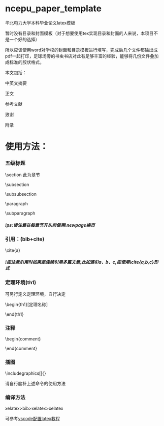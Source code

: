 # ncepu_paper_template
华北电力大学本科毕业论文latex模板







暂时没有目录和封面模板（对于想要使用tex实现目录和封面的人来说，本项目不是一个好的选择）

所以应该使用word对学校的封面和目录模板进行填写，完成后几个文件都输出成pdf一起打印，足球场旁的书虫书店对此有足够丰富的经验，能够将几份文件叠加成标准的胶状格式。

本文包括：

中英文摘要

正文

参考文献

致谢

附录





# 使用方法：

### 五级标题

\section                     此为章节

\subsection

\subsubsection

\paragraph

\subparagraph

##### !ps:请注意在每章节开头前使用\newpage换页



### 引用：(bib+cite)

\cite{a}

##### !应注意引用时如果是连续引用多篇文章,比如连引a、b、c,应使用\cite{a,b,c}形式



### 定理环境(th1)

可另行定义定理环境，自行决定

\begin{th1}[定理名称]

\end{th1}



### 注释

\begin{comment}

\end{comment}

### 插图

\includegraphics[]{}

请自行脑补上述命令的使用方法



### 编译方法

xelatex>bib>xelatex>xelatex

可参考[vscode配置latex教程](https://lblk.github.io/2021/04/07/vs-latex-workshop/)



